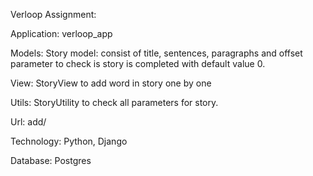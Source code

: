 Verloop Assignment:

Application: verloop_app

Models:
Story model: consist of title, sentences, paragraphs and offset parameter to check is story is completed with default value 0.

View:
StoryView to add word in story one by one

Utils:
StoryUtility to check all parameters for story.

Url:
add/

Technology: Python, Django

Database: Postgres
